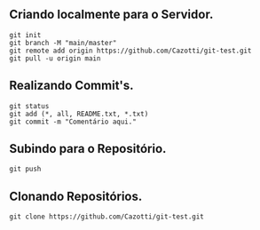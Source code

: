 ## Criando localmente para o Servidor.
```
git init
git branch -M "main/master" 
git remote add origin https://github.com/Cazotti/git-test.git
git pull -u origin main
```

## Realizando Commit's.
```
git status
git add (*, all, README.txt, *.txt)
git commit -m "Comentário aqui."
```
## Subindo para o Repositório.
```
git push
```
## Clonando Repositórios.

```
git clone https://github.com/Cazotti/git-test.git
```
